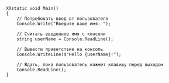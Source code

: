 ﻿    XXstatic void Main()
    {
        // Потребовать ввод от пользователя
        Console.Write("Введите ваше имя: ");
        
        // Считать введенное имя с консоли
        string userName = Console.ReadLine();
        
        // Вывести приветствие на консоль
        Console.WriteLine($"Hello {userName}!");

        // Ждать, пока пользователь нажмет клавишу перед выходом
        Console.ReadLine();
    }